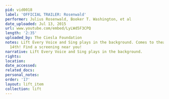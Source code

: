 ```yaml
---
pid: vid0018
label: 'OFFICIAL TRAILER: Rosenwald'
performer: Julius Rosenwald, Booker T. Washington, et al
date_uploaded: Jul 13, 2015
url: www.youtube.com/embed/LyLWd5F3CPQ
length: '2:35'
uploaded_by: The Ciesla Foundation
notes: Lift Every Voice and Sing plays in the background. Comes to theaters August
  14th! Find a screening near you!
narrative: Lift Every Voice and Sing plays in the background.
rights: 
location: 
date_accessed: 
related_docs: 
personal_notes: 
order: '17'
layout: lift_item
collection: lift
---
```

